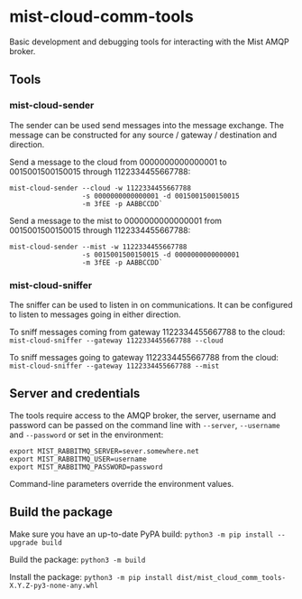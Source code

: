 # mist-cloud-comm-tools

Basic development and debugging tools for interacting with the Mist AMQP broker.

## Tools

### mist-cloud-sender

The sender can be used send messages into the message exchange. The message
can be constructed for any source / gateway / destination and direction.

Send a message to the cloud from 0000000000000001 to 0015001500150015
through 1122334455667788:

```
mist-cloud-sender --cloud -w 1122334455667788
                  -s 0000000000000001 -d 0015001500150015
                  -m 3fEE -p AABBCCDD`
```

Send a message to the mist to 0000000000000001 from 0015001500150015
through 1122334455667788:

```
mist-cloud-sender --mist -w 1122334455667788
                  -s 0015001500150015 -d 0000000000000001
                  -m 3fEE -p AABBCCDD`
```

### mist-cloud-sniffer

The sniffer can be used to listen in on communications. It can be configured
to listen to messages going in either direction.

To sniff messages coming from gateway 1122334455667788 to the cloud:
`mist-cloud-sniffer --gateway 1122334455667788 --cloud`

To sniff messages going to gateway 1122334455667788 from the cloud:
`mist-cloud-sniffer --gateway 1122334455667788 --mist`

## Server and credentials

The tools require access to the AMQP broker, the server, username and password
can be passed on the command line with `--server`, `--username` and `--password`
or set in the environment:
```
export MIST_RABBITMQ_SERVER=sever.somewhere.net
export MIST_RABBITMQ_USER=username
export MIST_RABBITMQ_PASSWORD=password
```
Command-line parameters override the environment values.

## Build the package

Make sure you have an up-to-date PyPA build:
`python3 -m pip install --upgrade build`

Build the package:
`python3 -m build`

Install the package:
`python3 -m pip install dist/mist_cloud_comm_tools-X.Y.Z-py3-none-any.whl`
